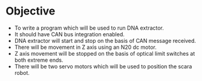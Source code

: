 # Objective
* To write a program which will be used to run DNA extractor.
* It should have CAN bus integration enabled.
* DNA extractor will start and stop on the basis of CAN message received.
* There will be movement in Z axis using an N20 dc motor.
* Z axis movement will be stopped on the basis of optical limit switches at both extreme ends.
* There will be two servo motors which will be used to position the scara robot.